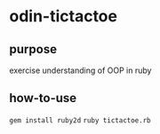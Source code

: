 # odin-tictactoe

## purpose
exercise understanding of OOP in ruby

## how-to-use
`gem install ruby2d`
`ruby tictactoe.rb`
